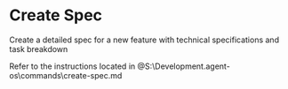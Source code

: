 # Create Spec

Create a detailed spec for a new feature with technical specifications and task breakdown

Refer to the instructions located in @S:\Development\.agent-os\commands\create-spec.md
